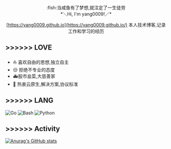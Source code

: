 <div align="center",style="font-size:16px">
:fish:当咸鱼有了梦想,就注定了一生徒劳
</div>

<div align="center",style="font-size:12px">
*＼Hi, I'm yang0009!／*
</div>

<div align="center",style="font-size:12px">
 
[https://yang0009.github.io](https://yang0009.github.io/)
本人技术博客,记录工作和学习的经历

</div>

## >>>>>> LOVE

<div align="left">
 
 - :sailboat: 喜欢自由的思想,独立自主
 - :unamused: 拒绝不专业的态度
 - :ambulance:股市韭菜,大慈善家
 - :bookmark: 热衷云原生,解决方案,协议标准
</div>

## >>>>>> LANG

<div align="left">
 
![Go](https://img.shields.io/badge/Go-00ADD8?style=flat-square&logo=go&logoColor=white)
![Bash](https://img.shields.io/badge/Bash-444444?style=flat-square&logo=gnu-bash&logoColor=white)
![Python](https://img.shields.io/badge/Python-377bAB?style=flat-square&logo=python&logoColor=white)
</div>

## >>>>>> Activity

[![Anurag's GitHub stats](https://github-readme-stats.vercel.app/api?username=yang0009&show_icons=true&theme=radical)](https://github.com/yang0009/github-readme-stats)
